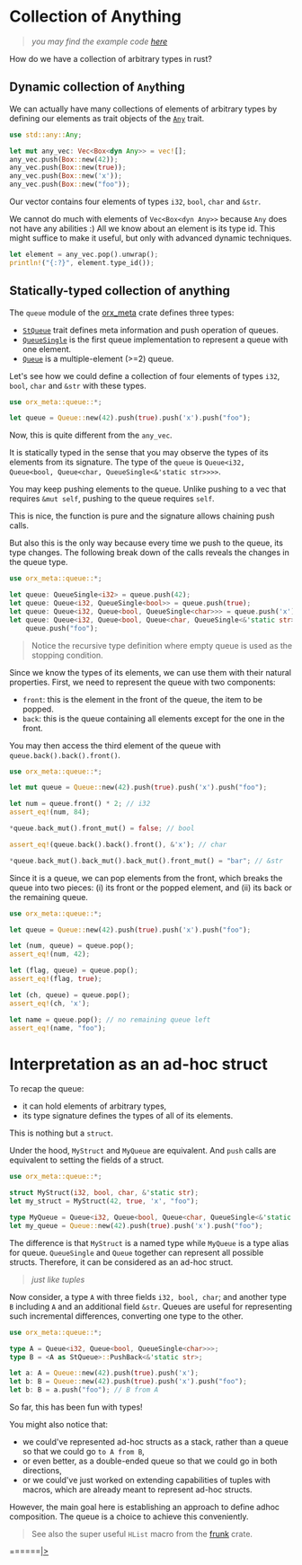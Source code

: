 # Collection of Anything

> *you may find the example code [here](https://github.com/orxfun/orx-meta/blob/main/examples/1_collection_of_anything.rs)*

How do we have a collection of arbitrary types in rust?

## Dynamic collection of `Any`thing

We can actually have many collections of elements of arbitrary types by defining our elements as trait objects of the [`Any`](https://doc.rust-lang.org/std/any/trait.Any.html) trait.

```rust
use std::any::Any;

let mut any_vec: Vec<Box<dyn Any>> = vec![];
any_vec.push(Box::new(42));
any_vec.push(Box::new(true));
any_vec.push(Box::new('x'));
any_vec.push(Box::new("foo"));
```

Our vector contains four elements of types `i32`, `bool`, `char` and `&str`.

We cannot do much with elements of `Vec<Box<dyn Any>>` because `Any` does not have any abilities :) All we know about an element is its type id. This might suffice to make it useful, but only with advanced dynamic techniques.

```rust
let element = any_vec.pop().unwrap();
println!("{:?}", element.type_id());
```

## Statically-typed collection of anything

The `queue` module of the [orx_meta](https://github.com/orxfun/orx-meta/) crate defines three types:

* [`StQueue`](https://docs.rs/orx-meta/latest/orx_meta/queue/trait.StQueue.html) trait defines meta information and push operation of queues.
* [`QueueSingle`](https://docs.rs/orx-meta/latest/orx_meta/queue/struct.QueueSingle.html) is the first queue implementation to represent a queue with one element.
* [`Queue`](https://docs.rs/orx-meta/latest/orx_meta/queue/struct.Queue.html) is a multiple-element (>=2) queue.

Let's see how we could define a collection of four elements of types `i32`, `bool`, `char` and `&str` with these types.

```rust
use orx_meta::queue::*;

let queue = Queue::new(42).push(true).push('x').push("foo");
```

Now, this is quite different from the `any_vec`.

It is statically typed in the sense that you may observe the types of its elements from its signature. The type of the `queue` is `Queue<i32, Queue<bool, Queue<char, QueueSingle<&'static str>>>>`.

You may keep pushing elements to the queue. Unlike pushing to a vec that requires `&mut self`, pushing to the queue requires `self`.

This is nice, the function is pure and the signature allows chaining push calls.

But also this is the only way because every time we push to the queue, its type changes. The following break down of the calls reveals the changes in the queue type.

```rust
use orx_meta::queue::*;

let queue: QueueSingle<i32> = queue.push(42);
let queue: Queue<i32, QueueSingle<bool>> = queue.push(true);
let queue: Queue<i32, Queue<bool, QueueSingle<char>>> = queue.push('x');
let queue: Queue<i32, Queue<bool, Queue<char, QueueSingle<&'static str>>>> =
    queue.push("foo");
```

> Notice the recursive type definition where empty queue is used as the stopping condition.

Since we know the types of its elements, we can use them with their natural properties. First, we need to represent the queue with two components:
* `front`: this is the element in the front of the queue, the item to be popped.
* `back`: this is the queue containing all elements except for the one in the front.

You may then access the third element of the queue with `queue.back().back().front()`.

```rust
use orx_meta::queue::*;

let mut queue = Queue::new(42).push(true).push('x').push("foo");

let num = queue.front() * 2; // i32
assert_eq!(num, 84);

*queue.back_mut().front_mut() = false; // bool

assert_eq!(queue.back().back().front(), &'x'); // char

*queue.back_mut().back_mut().back_mut().front_mut() = "bar"; // &str
```

Since it is a queue, we can pop elements from the front, which breaks the queue into two pieces: (i) its front or the popped element, and (ii) its back or the remaining queue.

```rust
use orx_meta::queue::*;

let queue = Queue::new(42).push(true).push('x').push("foo");

let (num, queue) = queue.pop();
assert_eq!(num, 42);

let (flag, queue) = queue.pop();
assert_eq!(flag, true);

let (ch, queue) = queue.pop();
assert_eq!(ch, 'x');

let name = queue.pop(); // no remaining queue left
assert_eq!(name, "foo");
```

# Interpretation as an ad-hoc struct

To recap the queue:
* it can hold elements of arbitrary types,
* its type signature defines the types of all of its elements.

This is nothing but a `struct`.

Under the hood, `MyStruct` and `MyQueue` are equivalent. And `push` calls are equivalent to setting the fields of a struct.

```rust
use orx_meta::queue::*;

struct MyStruct(i32, bool, char, &'static str);
let my_struct = MyStruct(42, true, 'x', "foo");

type MyQueue = Queue<i32, Queue<bool, Queue<char, QueueSingle<&'static str>>>>;
let my_queue = Queue::new(42).push(true).push('x').push("foo");
```

The difference is that `MyStruct` is a named type while `MyQueue` is a type alias for queue. `QueueSingle` and `Queue` together can represent all possible structs. Therefore, it can be considered as an ad-hoc struct.

> *just like tuples*

Now consider, a type `A` with three fields `i32, bool, char`; and another type `B` including `A` and an additional field `&str`. Queues are useful for representing such incremental differences, converting one type to the other.

```rust
use orx_meta::queue::*;

type A = Queue<i32, Queue<bool, QueueSingle<char>>>;
type B = <A as StQueue>::PushBack<&'static str>;

let a: A = Queue::new(42).push(true).push('x');
let b: B = Queue::new(42).push(true).push('x').push("foo");
let b: B = a.push("foo"); // B from A
```

So far, this has been fun with types!

You might also notice that:

* we could've represented ad-hoc structs as a stack, rather than a queue so that we could go `to A from B`,
* or even better, as a double-ended queue so that we could go in both directions,
* or we could've just worked on extending capabilities of tuples with macros, which are already meant to represent ad-hoc structs.

However, the main goal here is establishing an approach to define adhoc composition. The queue is a choice to achieve this conveniently.

> See also the super useful `HList` macro from the [frunk](https://crates.io/crates/frunk#hlist) crate.

======[|>](https://github.com/orxfun/orx-meta/blob/main/docs/2_generic_builder.md)
